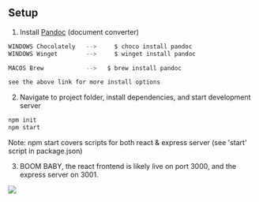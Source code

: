 ## Setup

1. Install [Pandoc](https://pandoc.org/installing.html) (document converter)
```bash
WINDOWS Chocolately   -->     $ choco install pandoc
WINDOWS Winget        -->     $ winget install pandoc

MACOS Brew            -->   $ brew install pandoc

see the above link for more install options
```

2. Navigate to project folder, install dependencies, and start development server
```bash
npm init
npm start
```

Note: npm start covers scripts for both react & express server (see 'start' script in package.json)

3. BOOM BABY, the react frontend is likely live on port 3000, and the express server on 3001.

![](https://github.com/devarshi-ap/adoc-md/blob/main/public/instruction.gif)
